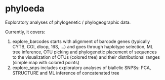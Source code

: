 # phyloeda
Exploratory analyses of phylogenetic / phylogeographic data.

Currently, it covers:
1.  explore_barcodes starts with alignment of barcode genes (typically CYTB, COI, dloop, 16S, ...) and goes through haplotype selection, ML tree inference, OTU picking and phylogenetic placement of sequences to the visualization of OTUs (colored tree) and their distributional ranges (simple map with colored points)
2. explore_snps includes exploratory analyses of biallelic SNPSs: PCA, STRUCTURE and ML inference of concatenated tree
